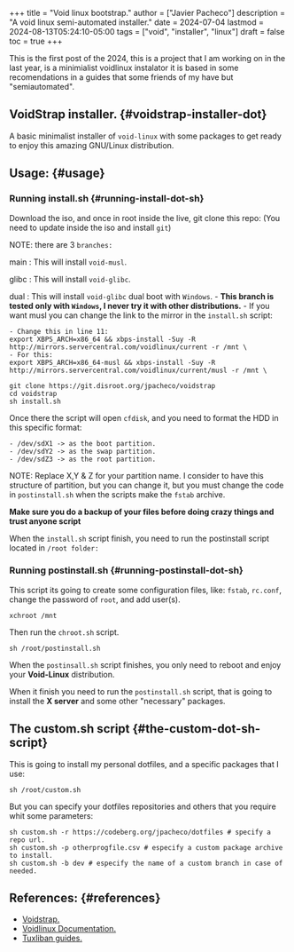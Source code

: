 +++
title = "Void linux bootstrap."
author = ["Javier Pacheco"]
description = "A void linux semi-automated installer."
date = 2024-07-04
lastmod = 2024-08-13T05:24:10-05:00
tags = ["void", "installer", "linux"]
draft = false
toc = true
+++

<div class="PREVIEW">

This is the first post of the 2024, this is a project that I am working on in the last
year, is a minimialist voidlinux instalator it is based in some recomendations in
a guides that some friends of my have but "semiautomated".

</div>


## VoidStrap installer. {#voidstrap-installer-dot}

A basic minimalist installer of `void-linux` with some packages to get ready to enjoy
this amazing GNU/Linux distribution.


## Usage: {#usage}


### Running install.sh {#running-install-dot-sh}

Download the iso, and once in root inside the live, git clone this repo:
(You need to update inside the iso and install `git`)

NOTE: there are 3 `branches:`

main
: This will install `void-musl`.

glibc
: This will install `void-glibc`.

dual
: This will install `void-glibc` dual boot with `Windows`.
    -   **This branch is tested only with `Windows`, I never try it with other distributions.**
    -   If you want musl you can change the link to the mirror in the `install.sh` script:

<!--listend-->

```text
- Change this in line 11:
export XBPS_ARCH=x86_64 && xbps-install -Suy -R http://mirrors.servercentral.com/voidlinux/current -r /mnt \
- For this:
export XBPS_ARCH=x86_64-musl && xbps-install -Suy -R http://mirrors.servercentral.com/voidlinux/current/musl -r /mnt \
```

```shell
git clone https://git.disroot.org/jpacheco/voidstrap
cd voidstrap
sh install.sh
```

Once there the script will open `cfdisk`, and you need to format the HDD in this
specific format:

```text
- /dev/sdX1 -> as the boot partition.
- /dev/sdY2 -> as the swap partition.
- /dev/sdZ3 -> as the root partition.
```

NOTE: Replace X,Y &amp; Z for your partition name.
I consider to have this structure of partition, but you can change it, but you must
change the code in `postinstall.sh` when the scripts make the `fstab` archive.

**Make sure you do a backup of your files before doing crazy things and trust anyone script**

When the `install.sh` script finish, you need to run the postinstall script located in `/root folder:`


### Running postinstall.sh {#running-postinstall-dot-sh}

This script its going to create some configuration files, like: `fstab`, `rc.conf`,
change the password of `root`, and add user(s).

```shell
xchroot /mnt
```

Then run the `chroot.sh` script.

```shell
sh /root/postinstall.sh
```

When the `postinsall.sh` script finishes, you only need to reboot and enjoy your
**Void-Linux** distribution.

When it finish you need to run the `postinstall.sh` script, that is going to install
the **X server** and some other "necessary" packages.


## The custom.sh script {#the-custom-dot-sh-script}

This is going to install my personal dotfiles, and a specific packages that I use:

```shell
sh /root/custom.sh
```

But you can specify your dotfiles repositories and others that you require whit some parameters:

```nil
sh custom.sh -r https://codeberg.org/jpacheco/dotfiles # specify a repo url.
sh custom.sh -p otherprogfile.csv # especify a custom package archive to install.
sh custom.sh -b dev # especify the name of a custom branch in case of needed.
```


## References: {#references}

-   [Voidstrap.](https://codeberg.org/jpacheco/voidstrap)
-   [Voidlinux Documentation.](https://docs.voidlinux.org/)
-   [Tuxliban guides.](https://git.disroot.org/tuxliban/tutoriales_void/src/branch/master/Gu%C3%ADas)
